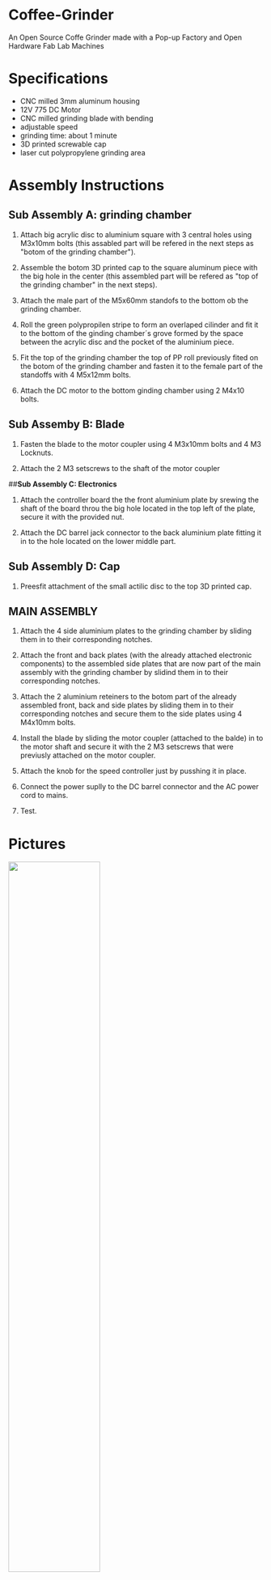 # Coffee-Grinder
An Open Source Coffe Grinder made with a Pop-up Factory and Open Hardware Fab Lab Machines

# Specifications

- CNC milled 3mm aluminum housing
- 12V 775 DC Motor
- CNC milled grinding blade with bending
- adjustable speed
- grinding time: about 1 minute
- 3D printed screwable cap
- laser cut polypropylene grinding area

# Assembly Instructions

## **Sub Assembly A: grinding chamber**

1. Attach big acrylic disc to aluminium square with 3 central holes using M3x10mm bolts (this assabled part will be refered in the next steps as "botom of the grinding chamber").

2. Assemble the botom 3D printed cap to the square aluminum piece with the big hole in the center (this assembled part will be refered as "top of the grinding chamber" in the next steps).

3. Attach the male part of the M5x60mm standofs to the bottom ob the grinding chamber.

4. Roll the green polypropilen stripe to form an overlaped cilinder and fit it to the bottom of the ginding chamber´s grove formed by the space between the acrylic disc and the pocket of the aluminium piece.

5. Fit the  top of the grinding chamber the top of PP roll previously fited on the botom of the grinding chamber and fasten it to the female part of the standoffs with 4 M5x12mm bolts.

6. Attach the DC motor to the bottom ginding chamber using 2 M4x10 bolts.

## **Sub Assemby B: Blade**

1. Fasten the blade to the motor coupler using 4 M3x10mm bolts and 4 M3 Locknuts.

2. Attach the 2 M3 setscrews to the shaft of the motor coupler

##**Sub Assembly C: Electronics**

1. Attach the controller board the the front aluminium plate by srewing the shaft of the board throu the big hole located in the top left of the plate, secure it with the provided nut.

2. Attach the DC barrel jack connector to the back aluminium plate fitting it in to the hole located on the lower middle part.

## **Sub Assembly D: Cap**

1. Preesfit attachment of the small actilic disc to the top 3D printed cap.

## **MAIN ASSEMBLY**

1. Attach the 4 side aluminium plates to the grinding chamber by sliding them in to their corresponding notches.

2. Attach the front and back plates (with the already attached electronic components) to the assembled side plates that are now part of the main assembly with the grinding chamber by slidind them in to their corresponding notches.

3. Attach the 2 aluminium reteiners to the botom part of the already assembled front, back and side plates by sliding them in to their corresponding notches and secure them to the side plates using 4 M4x10mm bolts.

4. Install the blade by sliding the motor coupler (attached to the balde) in to the motor shaft and secure it with the 2 M3 setscrews that were previusly attached on the motor coupler.

5. Attach the knob for the speed controller just by pusshing it in place.

6. Connect the power suplly to the DC barrel connector and the AC power cord to mains.

7. Test.


# Pictures

<div align="left"><img src="media/grinder_1.jpg" width="60%"></div>
<br>
<div align="left"><img src="media/grinder_2.jpg" width="60%"></div>
<br>
<div align="left"><img src="media/grinder_3.jpg" width="60%"></div>
<br>
<div align="center"><img src="media/g1.jpg" width="60%"></div>
<br>
<div align="center"><img src="media/g2.jpg" width="60%"></div>
<br>
<div align="center"><img src="media/g3.jpg" width="60%"></div>
<br>
<div align="center"><img src="media/g4.jpg" width="40%">  <img src="media/g5.jpg" width="40%"></div>
<br>
<div align="left"><img src="media/g6.jpg" width="60%"></div>
<br>
<div align="left"><img src="media/g7.jpg" width="60%"></div>
<br>
<div align="left"><img src="media/g8.jpg" width="60%"></div>
<br>
<div align="left"><img src="media/g9.jpg" width="60%"></div>
<br>
<div align="left"><img src="media/g10.jpg" width="60%"></div>
<br>
<div align="left"><img src="media/g11.jpg" width="60%"></div>
<br>
<div align="left"><img src="media/g12.jpg" width="60%"></div>
<br>
<div align="left"><img src="media/g13.jpg" width="60%"></div>
<br>
<div align="left"><img src="media/g14.jpg" width="60%"></div>
<br>
<div align="left"><img src="media/g15.jpg" width="60%"></div>
<br>
<div align="left"><img src="media/g16.jpg" width="60%"></div>
<br>
<div align="left"><img src="media/g17.jpg" width="60%"></div>
<br>
<div align="left"><img src="media/g18.jpg" width="60%"></div>
<br>
<div align="left"><img src="media/g19.jpg" width="60%"></div>
<br>
<div align="left"><img src="media/g20.jpg" width="60%"></div>
<br>
<div align="left"><img src="media/g21.jpg" width="60%"></div>
<br>
<div align="left"><img src="media/g22.jpg" width="60%"></div>
<br>
<div align="left"><img src="media/g23.jpg" width="60%"></div>
<br>
<div align="left"><img src="media/g24.jpg" width="60%"></div>
<br>
<div align="left"><img src="media/g25.jpg" width="60%"></div>
<br>
<div align="left"><img src="media/g26.jpg" width="60%"></div>
<br>
<div align="left"><img src="media/g27.jpg" width="60%"></div>
<br>
<div align="left"><img src="media/g28.jpg" width="60%"></div>
<br>
<div align="left"><img src="media/g29.jpg" width="60%"></div>
<br>

![](media/exploded_view.png)

Author
--

The Coffe Grinder has been designed and built by **[InMachines Ingrassia GmbH](https://www.inmachines.net/)**.

<img src="https://irp.cdn-website.com/2b5ccdcd/dms3rep/multi/InMachines_Logo_positive_white.png" width="50%">

<br>

Coffe Grinder design by:
- **[Wilhelm Schütze](http://fabacademy.org/archives/2015/sa/students/schutze.wilhelm/index.html)**

Contact
--

- daniele@inmachines.net
- [https://www.inmachines.net/](https://www.inmachines.net/)


License
--

The Coffe Grinde design, CAD and PCB files, BOM, settings and relative files are are released under the following open source license:

- CERN Open Hardware Licence Version 2 Weakly Reciprocal - **[CERN-OHL-W](LICENSE_CERN_OHL_W_V2.txt)**

The Coffe Grinder documentation, pictures and presentation text of this repository are released under the following license:

- Creative-Commons-Attribution-ShareAlike 4.0 International - **[CC BY-SA 4.0](LICENSE_CC_BY_SA_4.0.txt)**
